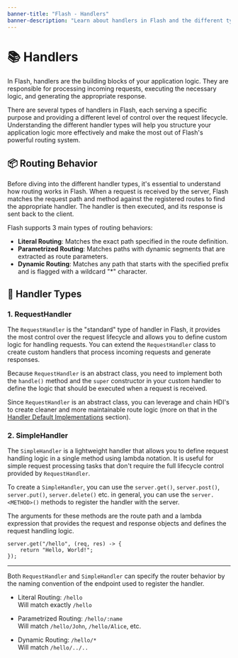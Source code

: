 ```yaml
---
banner-title: "Flash - Handlers"
banner-description: "Learn about handlers in Flash and the different types available."
---
```


# 📚 Handlers

In Flash, handlers are the building blocks of your application logic. They are responsible for processing incoming requests, executing the necessary logic, and generating the appropriate response.

There are several types of handlers in Flash, each serving a specific purpose and providing a different level of control over the request lifecycle. Understanding the different handler types will help you structure your application logic more effectively and make the most out of Flash's powerful routing system.

## 📦 Routing Behavior

Before diving into the different handler types, it's essential to understand how routing works in Flash. When a request is received by the server, Flash matches the request path and method against the registered routes to find the appropriate handler. The handler is then executed, and its response is sent back to the client.

Flash supports 3 main types of routing behaviors:

- **Literal Routing**: Matches the exact path specified in the route definition.
- **Parametrized Routing**: Matches paths with dynamic segments that are extracted as route parameters.
- **Dynamic Routing**: Matches any path that starts with the specified prefix and is flagged with a wildcard "*" character.

## 📌 Handler Types

### 1. RequestHandler

The `RequestHandler` is the "standard" type of handler in Flash, it provides the most control over the request lifecycle and allows you to define custom logic for handling requests.
You can extend the `RequestHandler` class to create custom handlers that process incoming requests and generate responses.

Because `RequestHandler` is an abstract class, you need to implement both the `handle()` method and the `super` constructor in your custom handler to define the logic that should be executed
when a request is received.

Since `RequestHandler` is an abstract class, you can leverage and chain HDI's to create cleaner and more maintainable route logic (more on that in the [Handler Default Implementations](/flash/handler-default-implementations) section).

### 2. SimpleHandler

The `SimpleHandler` is a lightweight handler that allows you to define request handling logic in a single method using lambda notation.
It is useful for simple request processing tasks that don't require the full lifecycle control provided by `RequestHandler`.

To create a `SimpleHandler`, you can use the `server.get()`, `server.post()`, `server.put()`, `server.delete()` etc.
in general, you can use the `server.<METHOD>()` methods to register the handler with the server.

The arguments for these methods are the route path and a lambda expression that provides
the request and response objects and defines the request handling logic.

```java[Example]
server.get("/hello", (req, res) -> {
    return "Hello, World!";
});
```

---

Both `RequestHandler` and `SimpleHandler` can specify the router behavior
by the naming convention of the endpoint used to register the handler.

- Literal Routing: `/hello` <br>
Will match exactly `/hello`

- Parametrized Routing: `/hello/:name` <br>
Will match `/hello/John`, `/hello/Alice`, etc.

- Dynamic Routing: `/hello/*` <br>
Will match `/hello/../..`